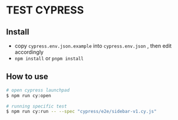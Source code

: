 TEST CYPRESS
============

## Install
- copy `cypress.env.json.example` into `cypress.env.json` , then edit accordingly
- `npm install` or `pnpm install`

## How to use

```sh
# open cypress launchpad
$ npm run cy:open

# running specific test
$ npm run cy:run -- --spec "cypress/e2e/sidebar-v1.cy.js"
```
